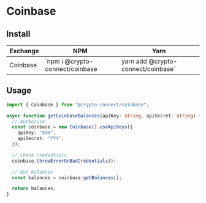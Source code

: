 # Coinbase

## Install

| Exchange | NPM                             | Yarn                               |
| -------- | ------------------------------- | ---------------------------------- |
| Coinbase | `npm i @crypto-connect/coinbase | yarn add @crypto-connect/coinbase` |

## Usage

```ts
import { Coinbase } from "@crypto-connect/coinbase";

async function getCoinbaseBalances(apiKey: string, apiSecret: string) {
  // Authorise
  const coinbase = new Coinbase().useApiKeys({
    apiKey: "XXX",
    apiSecret: "YYY",
  });

  // Check credentials
  coinbase.throwErrorOnBadCredentials();

  // Get balances
  const balances = coinbase.getBalances();

  return balances;
}
```
